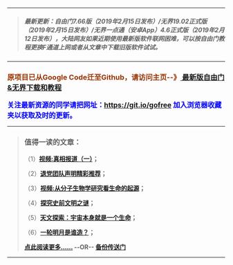 ***
>##### 最新更新：自由门7.66版（2019年2月15日发布）/无界19.02正式版（2019年2月15日发布）/无界一点通（安卓App）4.6正式版（2019年2月12日发布），大陆网友如果近期使用最新版软件联网困难，可以按自由门教程更换F通道上网或者从文章中下载旧版软件试试。
***

<h3><font color="#993300"> 原项目已从Google Code迁至Github，请访问主页--》<a href="https://github.com/sglfree/freesky/wiki/%E8%87%AA%E7%94%B1%E9%97%A8%E6%9C%80%E6%96%B0%E7%89%88%E4%B8%8B%E8%BD%BD-%E6%97%A0%E7%95%8C%E6%B5%8F%E8%A7%88%E6%9C%80%E6%96%B0%E6%AD%A3%E5%BC%8F%E7%89%88%E4%B8%8B%E8%BD%BD-%E7%BF%BB%E5%A2%99%E8%BD%AF%E4%BB%B6%E4%B8%8B%E8%BD%BD" target="_blank"> 最新版自由门&无界下载和教程</a></font></h3>

<font color="blue" size="3"><strong>关注最新资源的同学请把网址：<font color="#993300"><a href="https://git.io/gofree" target="_blank">https://git.io/gofree</a> </font>加入浏览器收藏夹以获取及时的更新。</strong></font>

***
>###  值得一读的文章：
> <p>（1）<strong><a href="https://s3-us-west-2.amazonaws.com/s3-website-uswest-2/leap.html?i=b1" target="_blank">视频:真相报道（一）</a>；</strong></p>
> <p>（2）<strong><a href="https://s3-us-west-2.amazonaws.com/s3-website-uswest-2/leap.html?i=b2" target="_blank">退党团队声明精彩推荐</a>；</strong></p>
> <p>（3）<strong><a href="https://s3-us-west-2.amazonaws.com/s3-website-uswest-2/leap.html?i=b3" target="_blank">视频:从分子生物学研究看生命的起源</a>；</strong></p>
> <p>（4）<strong><a href="https://s3-us-west-2.amazonaws.com/s3-website-uswest-2/leap.html?i=b4" target="_blank">探究史前文明之谜</a>；</strong></p>
> <p>（5）<strong><a href="https://s3-us-west-2.amazonaws.com/s3-website-uswest-2/leap.html?i=b5" target="_blank">天文探索：宇宙本身就是一个生命</a>；</strong></p>
> <p>（6）<strong><a href="https://s3-us-west-2.amazonaws.com/s3-website-uswest-2/leap.html?i=b6" target="_blank">一轮明月是谁造？</a>；</strong></p>
> <p><strong><a href="https://s3-us-west-2.amazonaws.com/s3-website-uswest-2/leap.html?i=b7" target="_blank">点此阅读更多……</a> --OR-- <a href="http://go2.s3cdn.cofeed.wintest/index.html?i=b7https://s3.amazonaws.comtest/freeskya/index.html?i=b7http://cbi.gofreez.aocool.mentest/forum.php?i=b7" target="_blank">备份传送门</a></strong></p>
***
